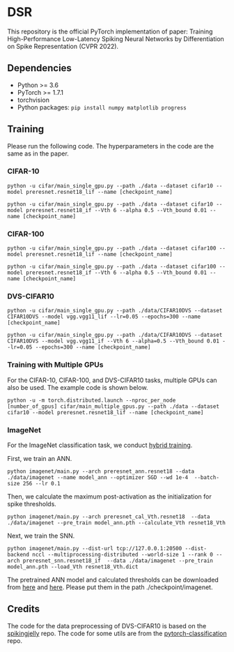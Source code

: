 # DSR
This repository is the official PyTorch implementation of paper: Training High-Performance Low-Latency Spiking Neural Networks by Differentiation on Spike Representation (CVPR 2022).
## Dependencies
- Python >= 3.6
- PyTorch >= 1.7.1
- torchvision
- Python packages: `pip install numpy matplotlib progress`


## Training
Please run the following code. The hyperparameters in the code are the same as in the paper.
### CIFAR-10

	python -u cifar/main_single_gpu.py --path ./data --dataset cifar10 --model preresnet.resnet18_lif --name [checkpoint_name]

	python -u cifar/main_single_gpu.py --path ./data --dataset cifar10 --model preresnet.resnet18_if --Vth 6 --alpha 0.5 --Vth_bound 0.01 --name [checkpoint_name]

### CIFAR-100

	python -u cifar/main_single_gpu.py --path ./data --dataset cifar100 --model preresnet.resnet18_lif --name [checkpoint_name]

	python -u cifar/main_single_gpu.py --path ./data --dataset cifar100 --model preresnet.resnet18_if --Vth 6 --alpha 0.5 --Vth_bound 0.01 --name [checkpoint_name]

### DVS-CIFAR10

	python -u cifar/main_single_gpu.py --path ./data/CIFAR10DVS --dataset CIFAR10DVS --model vgg.vgg11_lif --lr=0.05 --epochs=300 --name [checkpoint_name]

	python -u cifar/main_single_gpu.py --path ./data/CIFAR10DVS --dataset CIFAR10DVS --model vgg.vgg11_if --Vth 6 --alpha=0.5 --Vth_bound 0.01 --lr=0.05 --epochs=300 --name [checkpoint_name]

### Training with Multiple GPUs
For the CIFAR-10, CIFAR-100, and DVS-CIFAR10 tasks, multiple GPUs can also be used. The example code is shown below.

	python -u -m torch.distributed.launch --nproc_per_node [number_of_gpus] cifar/main_multiple_gpus.py --path ./data --dataset cifar10 --model preresnet.resnet18_lif --name [checkpoint_name]

### ImageNet
For the ImageNet classification task, we conduct [hybrid training](https://openreview.net/pdf?id=B1xSperKvH).

First, we train an ANN.

	python imagenet/main.py --arch preresnet_ann.resnet18 --data ./data/imagenet --name model_ann --optimizer SGD --wd 1e-4  --batch-size 256 --lr 0.1

Then, we calculate the maximum post-activation as the initialization for spike thresholds.

	python imagenet/main.py --arch preresnet_cal_Vth.resnet18  --data ./data/imagenet --pre_train model_ann.pth --calculate_Vth resnet18_Vth

Next, we train the SNN.

    python imagenet/main.py --dist-url tcp://127.0.0.1:20500 --dist-backend nccl --multiprocessing-distributed --world-size 1 --rank 0 --arch preresnet_snn.resnet18_if  --data ./data/imagenet --pre_train model_ann.pth --load_Vth resnet18_Vth.dict

The pretrained ANN model and calculated thresholds can be downloaded from [here](https://cuhko365-my.sharepoint.com/:u:/g/personal/219019044_link_cuhk_edu_cn/EYL7oYEXaO5Lmwyd1aMofG4BCzO-OndBZZFvtx4tdIsmTQ?e=7rKO25) and [here](https://cuhko365-my.sharepoint.com/:u:/g/personal/219019044_link_cuhk_edu_cn/EbCSmhOql4hNpHU3JFtIVBQB4gUk_V_wZDsFP-VVlIwH0A?e=Qsuc1A). Please put them in the path ./checkpoint/imagenet.
## Credits

The code for the data preprocessing of DVS-CIFAR10 is based on the [spikingjelly](https://github.com/fangwei123456/spikingjelly) repo. The code for some utils are from the [pytorch-classification](https://github.com/bearpaw/pytorch-classification) repo.


